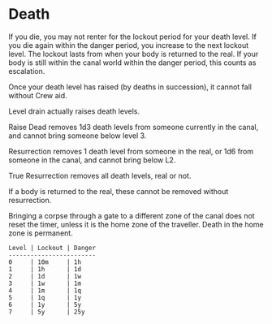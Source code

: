 Death
=====

If you die, you may not renter for the lockout period for your death level.
If you die again within the danger period, you increase to the next lockout level.
The lockout lasts from when your body is returned to the real.
If your body is still within the canal world within the danger period, this counts as escalation.


Once your death level has raised (by deaths in succession), it cannot fall without Crew aid.

Level drain actually raises death levels. 

Raise Dead removes 1d3 death levels from someone currently in the canal, and cannot bring someone below level 3.

Resurrection removes 1 death level from someone in the real, 
or 1d6 from someone in the canal, and cannot bring below L2.

True Resurrection removes all death levels, real or not.

If a body is returned to the real, these cannot be removed without resurrection.

Bringing a corpse through a gate to a different zone of the canal does not reset the timer,
unless it is the home zone of the traveller. Death in the home zone is permanent.

```
Level | Lockout | Danger
------------------------
0     | 10m     | 1h
1     | 1h      | 1d
2     | 1d      | 1w
3     | 1w      | 1m
4     | 1m      | 1q
5     | 1q      | 1y
6     | 1y      | 5y
7     | 5y      | 25y
```
